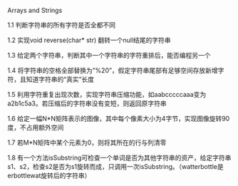 Arrays and Strings

1.1	判断字符串的所有字符是否全都不同

1.2	实现void reverse(char* str) 翻转一个null结尾的字符串

1.3	给定两个字符串，判断其中一个字符串的字符重排后，能否编程另一个

1.4	将字符串的空格全部替换为”%20”，假定字符串尾部有足够空间存放新增字符，且知道字符串的“真实”长度

1.5	利用字符重复出现次数，实现字符串压缩功能，如aabcccccaaa变为a2b1c5a3。若压缩后的字符串没有变短，则返回原字符串

1.6	给定一幅N*N矩阵表示的图像，其中每个像素大小为4字节，实现图像旋转90度，不占用额外空间

1.7	若M*N矩阵中某个元素为0，则将其所在的行与列清零

1.8	有一个方法isSubstring可检查一个单词是否为其他字符串的资产，给定字符串s1、s2，检查s2是否为s1旋转而成，只调用一次isSubstring。（watterbottle是erbottlewat旋转后的字符串）

